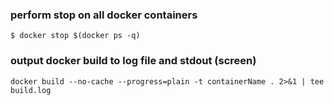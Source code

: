 ### perform stop on all docker containers
```shell 
$ docker stop $(docker ps -q)
```

### output docker build to log file and stdout (screen)
```shell
docker build --no-cache --progress=plain -t containerName . 2>&1 | tee build.log
```

